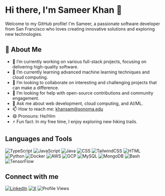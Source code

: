 <!--
**sameerkhansf/sameerkhansf** is a ✨ _special_ ✨ repository because its `README.md` (this file) appears on your GitHub profile.

Here are some ideas to get you started:

- 🔭 I’m currently working on ...
- 🌱 I’m currently learning ...
- 👯 I’m looking to collaborate on ...
- 🤔 I’m looking for help with ...
- 💬 Ask me about ...
- 📫 How to reach me: ...
- 😄 Pronouns: ...
- ⚡ Fun fact: ...
-->
# Hi there, I'm Sameer Khan 👋

Welcome to my GitHub profile! I'm Sameer, a passionate software developer from San Francisco who loves creating innovative solutions and exploring new technologies.

## 🚀 About Me

- 🔭 I’m currently working on various full-stack projects, focusing on delivering high-quality software.
- 🌱 I’m currently learning advanced machine learning techniques and cloud computing.
- 👯 I’m looking to collaborate on interesting and challenging projects that can make a difference.
- 🤔 I’m looking for help with open-source contributions and community engagement.
- 💬 Ask me about web development, cloud computing, and AI/ML.
- 📫 How to reach me: [khansam@sonoma.edu](mailto:khansam@sonoma.edu)
- 😄 Pronouns: He/Him
- ⚡ Fun fact: In my free time, I enjoy exploring new hiking trails.
  
## Languages and Tools
![TypeScript](https://img.shields.io/badge/-TypeScript-007ACC?style=flat-square&logo=typescript&logoColor=white)
![JavaScript](https://img.shields.io/badge/-JavaScript-F7DF1E?style=flat-square&logo=javascript&logoColor=black)
![Java](https://img.shields.io/badge/-Java-007396?style=flat-square&logo=java&logoColor=white)
![CSS](https://img.shields.io/badge/-CSS-1572B6?style=flat-square&logo=css3&logoColor=white)
![TailwindCSS](https://img.shields.io/badge/tailwindcss-0F172A?&logo=tailwindcss)
![HTML](https://img.shields.io/badge/-HTML-E34F26?style=flat-square&logo=html5&logoColor=white)
![Python](https://img.shields.io/badge/-Python-3776AB?style=flat-square&logo=python&logoColor=white)
![Docker](https://img.shields.io/badge/-Docker-2496ED?style=flat-square&logo=docker&logoColor=white)
![AWS](https://img.shields.io/badge/-AWS-232F3E?style=flat-square&logo=amazon-aws&logoColor=white)
![GCP](https://img.shields.io/badge/Google%20Cloud-4285F4?&style=plastic&logo=Google%20Cloud&logoColor=white)
![MySQL](https://img.shields.io/badge/-MySQL-4479A1?style=flat-square&logo=mysql&logoColor=white)
![MongoDB](https://img.shields.io/badge/-MongoDB-47A248?style=flat-square&logo=mongodb&logoColor=white)
![Bash](https://img.shields.io/badge/-Bash-4EAA25?style=flat-square&logo=gnu-bash&logoColor=white)
![TensorFlow](https://img.shields.io/badge/-TensorFlow-FF6F00?style=flat-square&logo=tensorflow&logoColor=white)

<!--
## 🛠 Technologies & Tools

- **Languages:** JavaScript, Python, Java, C++
- **Frontend:** React, Vue.js, HTML, CSS
- **Backend:** Node.js, Express, Django, Flask
- **Databases:** MySQL, PostgreSQL, MongoDB
- **DevOps:** Docker, Kubernetes, GitHub Actions, Jenkins
- **Cloud:** AWS, Azure, Google Cloud
-->
<!--
## 📈 GitHub Stats

![Sameer's GitHub Stats](https://github-readme-stats.vercel.app/api?username=sameerkhansf&show_icons=true&theme=radical)
-->
## Connect with me
[![LinkedIn](https://img.shields.io/badge/-LinkedIn-0077B5?style=flat-square&logo=linkedin&logoColor=white)](https://www.linkedin.com/in/sameerkhansf)
[![X](https://img.shields.io/twitter/follow/sameerkhan_sf
)](https://x.com/sameerkhan_sf?s=21)
![Profile Views](https://komarev.com/ghpvc/?username=sameerkhansf&label=Profile%20views&color=0e75b6&style=flat)



